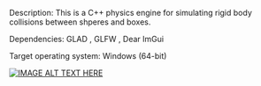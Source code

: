 Description:
	This is a C++ physics engine for simulating rigid body collisions between shperes and boxes.

Dependencies: GLAD
	    , GLFW
            , Dear ImGui

Target operating system: Windows (64-bit)

[![IMAGE ALT TEXT HERE](https://img.youtube.com/vi/jgcQ-82OwQ8/0.jpg)](https://www.youtube.com/watch?v=jgcQ-82OwQ8)
